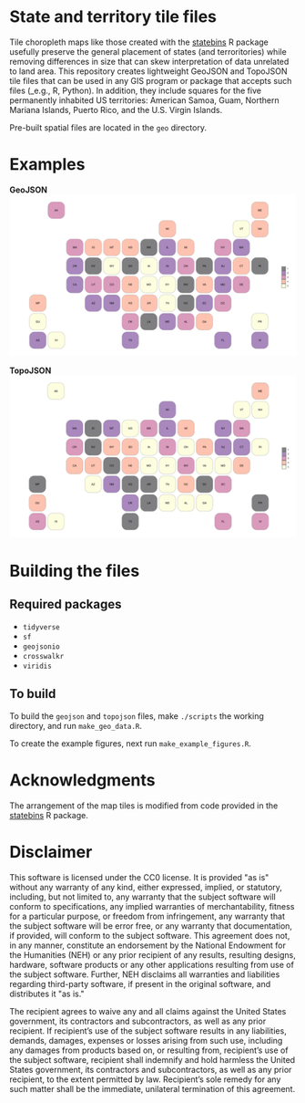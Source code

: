 # State and territory tile files

Tile choropleth maps like those created with the
[statebins](https://github.com/hrbrmstr/statebins) R package usefully preserve
the general placement of states (and terroritories) while removing differences in size that can skew
interpretation of data unrelated to land area. This repository creates
lightweight GeoJSON and TopoJSON tile files that can be used in any
GIS program or package that accepts such files (_e.g., R, Python). In addition, they include
squares for the five permanently inhabited US territories: American Samoa, Guam,
Northern Mariana Islands, Puerto Rico, and the U.S. Virgin Islands.

Pre-built spatial files are located in the `geo` directory.

# Examples
**GeoJSON**
![Figure using GeoJSON file](figures/geojson_figure.png)

**TopoJSON**
![Figure using TopoJSON file](figures/topojson_figure.png)

# Building the files

## Required packages

- `tidyverse`
- `sf`
- `geojsonio`
- `crosswalkr`
- `viridis`

## To build

To build the `geojson` and `topojson` files, make `./scripts` the working
directory, and run `make_geo_data.R`.

To create the example figures, next run `make_example_figures.R`.

# Acknowledgments

The arrangement of the map tiles is modified from code provided in the
[statebins](https://github.com/hrbrmstr/statebins) R package.

# Disclaimer

This software is licensed under the CC0 license. It is provided "as is" without
any warranty of any kind, either expressed, implied, or statutory, including,
but not limited to, any warranty that the subject software will conform to
specifications, any implied warranties of merchantability, fitness for a
particular purpose, or freedom from infringement, any warranty that the subject
software will be error free, or any warranty that documentation, if provided,
will conform to the subject software. This agreement does not, in any manner,
constitute an endorsement by the National Endowment for the Humanities (NEH) or
any prior recipient of any results, resulting designs, hardware, software
products or any other applications resulting from use of the subject software.
Further, NEH disclaims all warranties and liabilities regarding third-party
software, if present in the original software, and distributes it "as is."

The recipient agrees to waive any and all claims against the United States
government, its contractors and subcontractors, as well as any prior recipient.
If recipient’s use of the subject software results in any liabilities, demands,
damages, expenses or losses arising from such use, including any damages from
products based on, or resulting from, recipient’s use of the subject software,
recipient shall indemnify and hold harmless the United States government, its
contractors and subcontractors, as well as any prior recipient, to the extent
permitted by law. Recipient’s sole remedy for any such matter shall be the
immediate, unilateral termination of this agreement.


